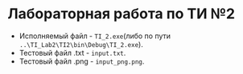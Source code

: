 # Лабораторная работа по ТИ №2

- Исполняемый файл - `TI_2.exe`(либо по пути `..\TI_Lab2\TI2\bin\Debug\TI_2.exe`).
- Тестовый файл .txt - `input.txt`.
- Тестовый файл .png - `input_png.png`.
